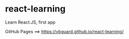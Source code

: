# react-learning
Learn React.JS, first app

GitHub Pages ==> https://vbguard.github.io/react-learning/
